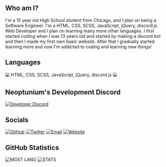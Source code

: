 ## Who am I?
I'm a 15 year old High School student from Chicago, and I plan on being a Software Engineer. I'm a HTML, CSS, SCSS, JavaScript, jQuery, discord.js Web Developer and I plan on learning many more other languages. I first started coding when I was 13 years old and started by making a discord bot and then I made my first own basic website. After that I gradually started learning more and now I'm addicted to coding and learning new things!

## Languages 
 💻 HTML, CSS, SCSS, JavaScript, jQuery, discord.js 💻

## Neoptunium's Development Discord
[![Developer Discord](https://discord.com/api/guilds/770660983437918218/widget.png?style=banner4)](https://discord.com/invite/jSWf7ttF9P)

## Socials
[![GitHub](https://icons.iconarchive.com/icons/limav/flat-gradient-social/64/Github-icon.png)](https://github.com/Neoptunium)
[![Twitter](https://icons.iconarchive.com/icons/limav/flat-gradient-social/64/Twitter-icon.png)](http://twitter.com/Neoptunium)
[![Email](https://icons.iconarchive.com/icons/limav/flat-gradient-social/64/email-icon.png)](mailto:neoptunium@gmail.com)
[![Website](https://icons.iconarchive.com/icons/limav/flat-gradient-social/64/Twitter-icon.png)](https://neoptunium.xyz/)


## GitHub Statistics
<img alt="MOST LANG" src="https://github-readme-stats.vercel.app/api/top-langs/?username=Neoptunium&layout=compact&theme=dark-blue">

<img alt="STATS" src="https://github-readme-stats.vercel.app/api?username=Neoptunium&show_icons=true&theme=dark-blue&hide=prs,issues">
